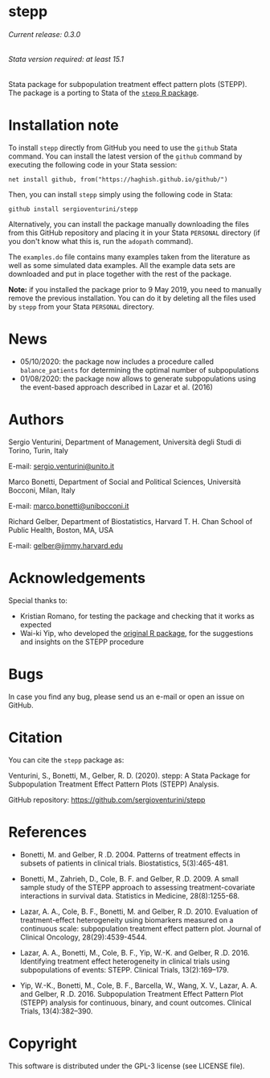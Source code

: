 # stepp
###### Current release: 0.3.0
###### Stata version required: at least 15.1
Stata package for subpopulation treatment effect pattern plots (STEPP). The package is a porting to Stata of the [`stepp` R package](https://cran.r-project.org/web/packages/stepp/index.html).

# Installation note    

To install `stepp` directly from GitHub you need to use the `github` Stata command. You can install the latest version of the `github` command by executing the following code in your Stata session:

    net install github, from("https://haghish.github.io/github/")

Then, you can install `stepp` simply using the following code in Stata:

    github install sergioventurini/stepp

Alternatively, you can install the package manually downloading the files from this GitHub repository and placing it in your Stata `PERSONAL` directory (if you don't know what this is, run the `adopath` command).

The `examples.do` file contains many examples taken from the literature as well as some simulated data examples. All the example data sets are downloaded and put in place together with the rest of the package.

**Note:** if you installed the package prior to 9 May 2019, you need to manually remove the previous installation. You can do it by deleting all the files used by `stepp` from your Stata `PERSONAL` directory.

# News
- 05/10/2020: the package now includes a procedure called `balance_patients` for determining the optimal number of subpopulations
- 01/08/2020: the package now allows to generate subpopulations using the event-based approach described in Lazar et al. (2016)

# Authors
Sergio Venturini, Department of Management, Università degli Studi di Torino, Turin, Italy

E-mail: sergio.venturini@unito.it

Marco Bonetti, Department of Social and Political Sciences, Università Bocconi, Milan, Italy

E-mail: marco.bonetti@unibocconi.it

Richard Gelber, Department of Biostatistics, Harvard T. H. Chan School of Public Health, Boston, MA, USA

E-mail: gelber@jimmy.harvard.edu

# Acknowledgements
Special thanks to:
- Kristian Romano, for testing the package and checking that it works as expected
- Wai-ki Yip, who developed the [original R package](https://cran.r-project.org/web/packages/stepp/index.html), for the suggestions and insights on the STEPP procedure

# Bugs
In case you find any bug, please send us an e-mail or open an issue on GitHub.

# Citation
You can cite the `stepp` package as:

Venturini, S., Bonetti, M., Gelber, R. D. (2020). stepp: A Stata Package for Subpopulation Treatment Effect Pattern Plots (STEPP) Analysis.

GitHub repository: https://github.com/sergioventurini/stepp

# References
- Bonetti, M. and Gelber, R .D. 2004. Patterns of treatment effects in subsets of patients in clinical trials. Biostatistics, 5(3):465-481.

- Bonetti, M., Zahrieh, D., Cole, B. F. and Gelber, R .D. 2009. A small sample study of the STEPP approach to assessing treatment-covariate interactions in survival data. Statistics in Medicine, 28(8):1255-68.

- Lazar, A. A., Cole, B. F., Bonetti, M. and Gelber, R .D. 2010. Evaluation of treatment-effect heterogeneity using biomarkers measured on a continuous scale: subpopulation treatment effect pattern plot. Journal of Clinical Oncology, 28(29):4539-4544.

- Lazar, A. A., Bonetti, M., Cole, B. F., Yip, W.-K. and Gelber, R .D. 2016. Identifying treatment effect heterogeneity in clinical trials using subpopulations of events: STEPP. Clinical Trials, 13(2):169–179.

- Yip, W.-K., Bonetti, M., Cole, B. F., Barcella, W., Wang, X. V., Lazar, A. A. and Gelber, R .D. 2016. Subpopulation Treatment Effect Pattern Plot (STEPP) analysis for continuous, binary, and count outcomes. Clinical Trials, 13(4):382–390.

# Copyright
This software is distributed under the GPL-3 license (see LICENSE file).
